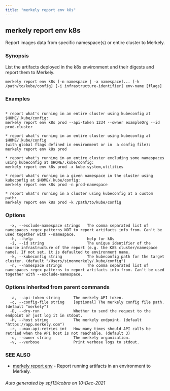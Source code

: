 ```yaml
---
title: "merkely report env k8s"
---
```


## merkely report env k8s

Report images data from specific namespace(s) or entire cluster to Merkely.

### Synopsis


List the artifacts deployed in the k8s environment and their digests 
and report them to Merkely. 


```
merkely report env k8s [-n namespace | -x namespace]... [-k /path/to/kube/config] [-i infrastructure-identifier] env-name [flags]
```

### Examples

```

* report what's running in an entire cluster using kubeconfig at $HOME/.kube/config:
merkely report env k8s prod --api-token 1234 --owner exampleOrg --id prod-cluster

* report what's running in an entire cluster using kubeconfig at $HOME/.kube/config 
(with global flags defined in environment or in  a config file):
merkely report env k8s prod

* report what's running in an entire cluster excluding some namespaces using kubeconfig at $HOME/.kube/config:
merkely report env k8s prod -x kube-system,utilities

* report what's running in a given namespace in the cluster using kubeconfig at $HOME/.kube/config:
merkely report env k8s prod -n prod-namespace

* report what's running in a cluster using kubeconfig at a custom path:
merkely report env k8s prod -k /path/to/kube/config

```

### Options

```
  -x, --exclude-namespace strings   The comma separated list of namespaces regex patterns NOT to report artifacts info from. Can't be used together with --namespace.
  -h, --help                        help for k8s
  -i, --id string                   The unique identifier of the source infrastructure of the report (e.g. the K8S cluster/namespace name). If not set, it is defaulted to environment name.
  -k, --kubeconfig string           The kubeconfig path for the target cluster. (default "/Users/simonmerkely/.kube/config")
  -n, --namespace strings           The comma separated list of namespaces regex patterns to report artifacts info from. Can't be used together with --exclude-namespace.
```

### Options inherited from parent commands

```
  -a, --api-token string      The merkely API token.
  -c, --config-file string    [optional] The merkely config file path. (default "merkely")
  -D, --dry-run               Whether to send the request to the endpoint or just log it in stdout.
  -H, --host string           The merkely endpoint. (default "https://app.merkely.com")
  -r, --max-api-retries int   How many times should API calls be retried when the API host is not reachable. (default 3)
  -o, --owner string          The merkely organization.
  -v, --verbose               Print verbose logs to stdout.
```

### SEE ALSO

* [merkely report env](/client_reference/merkely_report_env/)	 - Report running artifacts in an environment to Merkely.

###### Auto generated by spf13/cobra on 10-Dec-2021
